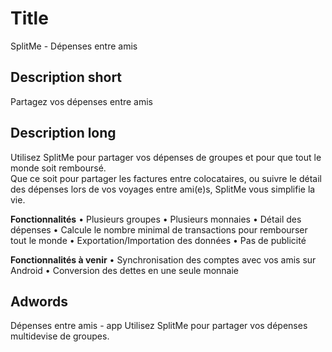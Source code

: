 # Title

SplitMe - Dépenses entre amis

## Description short

Partagez vos dépenses entre amis

## Description long

Utilisez SplitMe pour partager vos dépenses de groupes et pour que tout le monde soit remboursé.<br />Que ce soit pour partager les factures entre colocataires, ou suivre le détail des dépenses lors de vos voyages entre ami(e)s, SplitMe vous simplifie la vie.

<b>Fonctionnalités</b>
&#8226; Plusieurs groupes
&#8226; Plusieurs monnaies
&#8226; Détail des dépenses
&#8226; Calcule le nombre minimal de transactions pour rembourser tout le monde
&#8226; Exportation/Importation des données
&#8226; Pas de publicité

<b>Fonctionnalités à venir</b>
&#8226; Synchronisation des comptes avec vos amis sur Android
&#8226; Conversion des dettes en une seule monnaie

## Adwords

Dépenses entre amis - app
Utilisez SplitMe pour partager vos
dépenses multidevise de groupes.
